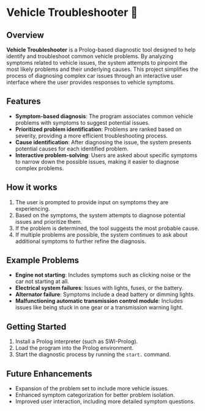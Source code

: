 # Vehicle Troubleshooter 🚗

## Overview

**Vehicle Troubleshooter** is a Prolog-based diagnostic tool designed to help identify and troubleshoot common vehicle problems. By analyzing symptoms related to vehicle issues, the system attempts to pinpoint the most likely problems and their underlying causes. This project simplifies the process of diagnosing complex car issues through an interactive user interface where the user provides responses to vehicle symptoms.

## Features

- **Symptom-based diagnosis**: The program associates common vehicle problems with symptoms to suggest potential issues.
- **Prioritized problem identification**: Problems are ranked based on severity, providing a more efficient troubleshooting process.
- **Cause identification**: After diagnosing the issue, the system presents potential causes for each identified problem.
- **Interactive problem-solving**: Users are asked about specific symptoms to narrow down the possible issues, making it easier to diagnose complex problems.

## How it works

1. The user is prompted to provide input on symptoms they are experiencing.
2. Based on the symptoms, the system attempts to diagnose potential issues and prioritize them.
3. If the problem is determined, the tool suggests the most probable cause.
4. If multiple problems are possible, the system continues to ask about additional symptoms to further refine the diagnosis.

## Example Problems

- **Engine not starting**: Includes symptoms such as clicking noise or the car not starting at all.
- **Electrical system failures**: Issues with lights, fuses, or the battery.
- **Alternator failure**: Symptoms include a dead battery or dimming lights.
- **Malfunctioning automatic transmission control module**: Includes issues like being stuck in one gear or a transmission warning light.

## Getting Started

1. Install a Prolog interpreter (such as SWI-Prolog).
2. Load the program into the Prolog environment.
3. Start the diagnostic process by running the `start.` command.

## Future Enhancements

- Expansion of the problem set to include more vehicle issues.
- Enhanced symptom categorization for better problem isolation.
- Improved user interaction, including more detailed symptom questions.
